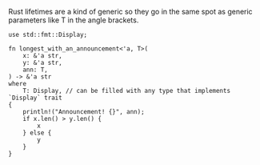 Rust lifetimes are a kind of generic so they go in the same spot as generic parameters like T in the angle brackets.

```
use std::fmt::Display;

fn longest_with_an_announcement<'a, T>(
    x: &'a str,
    y: &'a str,
    ann: T, 
) -> &'a str
where
    T: Display, // can be filled with any type that implements `Display` trait
{
    println!("Announcement! {}", ann);
    if x.len() > y.len() {
        x
    } else {
        y
    }
}


```
